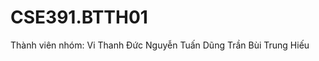 # CSE391.BTTH01
Thành viên nhóm: 
                Vi Thanh Đức
                Nguyễn Tuấn Dũng
                Trần Bùi Trung Hiếu
